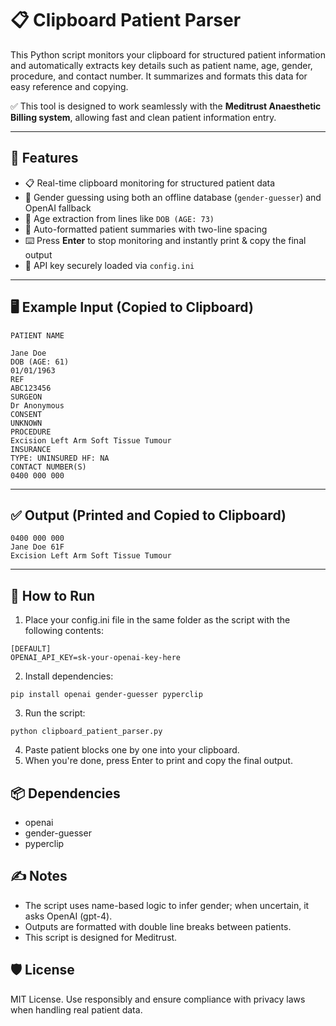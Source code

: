# 📋 Clipboard Patient Parser

This Python script monitors your clipboard for structured patient information and automatically extracts key details such as patient name, age, gender, procedure, and contact number. It summarizes and formats this data for easy reference and copying.

✅ This tool is designed to work seamlessly with the **Meditrust Anaesthetic Billing system**, allowing fast and clean patient information entry.

---

## 🔧 Features

- 📋 Real-time clipboard monitoring for structured patient data  
- 🧠 Gender guessing using both an offline database (`gender-guesser`) and OpenAI fallback  
- 📅 Age extraction from lines like `DOB (AGE: 73)`  
- 📄 Auto-formatted patient summaries with two-line spacing  
- ⌨️ Press **Enter** to stop monitoring and instantly print & copy the final output  
- 🔐 API key securely loaded via `config.ini`

---

## 🖥️ Example Input (Copied to Clipboard)

```text
PATIENT NAME

Jane Doe
DOB (AGE: 61)
01/01/1963
REF
ABC123456
SURGEON
Dr Anonymous
CONSENT
UNKNOWN
PROCEDURE
Excision Left Arm Soft Tissue Tumour
INSURANCE
TYPE: UNINSURED HF: NA
CONTACT NUMBER(S)
0400 000 000
```

---

## ✅ Output (Printed and Copied to Clipboard)

```text
0400 000 000
Jane Doe 61F
Excision Left Arm Soft Tissue Tumour
```
---
## 🚀 How to Run

1. Place your config.ini file in the same folder as the script with the following contents:
```text
[DEFAULT]
OPENAI_API_KEY=sk-your-openai-key-here
```

2. Install dependencies:
```text
pip install openai gender-guesser pyperclip
```

3. Run the script:
```text
python clipboard_patient_parser.py
```

4. Paste patient blocks one by one into your clipboard.
5. When you're done, press Enter to print and copy the final output.

## 📦 Dependencies

- openai
- gender-guesser
- pyperclip

## ✍️ Notes

- The script uses name-based logic to infer gender; when uncertain, it asks OpenAI (gpt-4).
- Outputs are formatted with double line breaks between patients.
- This script is designed for Meditrust.

## 🛡️ License

MIT License. Use responsibly and ensure compliance with privacy laws when handling real patient data.

